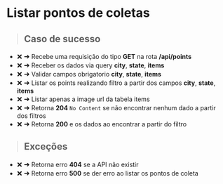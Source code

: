 # Listar pontos de coletas

> ## Caso de sucesso

- <span style='font-size:15px;'>&#10060;</span>
  <span style='font-size:16px;'>&#10140;</span> Recebe uma requisição do tipo **GET** na rota **/api/points**
- <span style='font-size:15px;'>&#10060;</span>
  <span style='font-size:16px;'>&#10140;</span> Receber os dados via query **city**, **state**, **items**
- <span style='font-size:15px;'>&#10060;</span>
  <span style='font-size:16px;'>&#10140;</span> Validar campos obrigatorio **city**, **state**, **items**
- <span style='font-size:15px;'>&#10060;</span>
  <span style='font-size:16px;'>&#10140;</span> Listar os points realizando filtro a partir dos campos **city**, **state**, **items**
- <span style='font-size:15px;'>&#10060;</span>
  <span style='font-size:16px;'>&#10140;</span> Listar apenas a image url da tabela items
- <span style='font-size:15px;'>&#10060;</span>
  <span style='font-size:16px;'>&#10140;</span> Retorna **204** `No Content` se não encontrar nenhum dado a partir dos filtros 
- <span style='font-size:15px;'>&#10060;</span>
  <span style='font-size:16px;'>&#10140;</span> Retorna **200** e os dados ao encontrar a partir do filtro 

> ## Exceções

- <span style='font-size:15px;'>&#10060;</span>
  <span style='font-size:16px;'>&#10140;</span> Retorna erro **404** se a API não existir
- <span style='font-size:15px;'>&#10060;</span>
  <span style='font-size:16px;'>&#10140;</span> Retorna erro **500** se der erro ao listar os pontos de coleta
